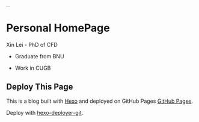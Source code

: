 <img src="https://pic.onlinewebfonts.com/svg/img_288128.png" alt="Hexo Logo" style="zoom: 10%;" />

# Personal HomePage

  Xin Lei - PhD of CFD

- Graduate from BNU

- Work in CUGB

## Deploy This Page

This is a blog built with [Hexo](https://hexo.io/) and deployed on GitHub Pages [GitHub Pages](https://pages.github.com/).

Deploy with [hexo-deployer-git](https://github.com/hexojs/hexo-deployer-git).